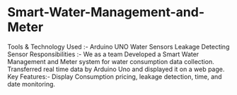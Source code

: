 # Smart-Water-Management-and-Meter

Tools & Technology Used :-
      Arduino UNO
      Water Sensors 
      Leakage Detecting Sensor
Responsibilities :-
      We as a team Developed a Smart Water Management and Meter system for water consumption data collection. Transferred real
      time data by Arduino Uno and displayed it on a web page. 
Key Features:-
      Display Consumption pricing, leakage detection, time, and date monitoring.
